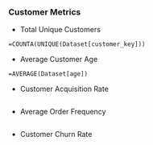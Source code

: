 ### Customer Metrics

- Total Unique Customers
```
=COUNTA(UNIQUE(Dataset[customer_key]))
```

- Average Customer Age
```
=AVERAGE(Dataset[age])
```

- Customer Acquisition Rate
```

```

- Average Order Frequency
```

```

- Customer Churn Rate
```

```
